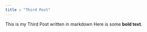```yaml
---
title : "Third Post"
---
```

This is my Third Post written in markdown
Here is some __bold text__.


